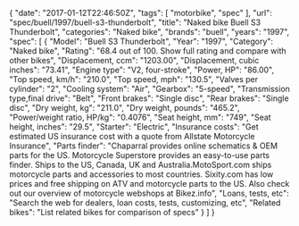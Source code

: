 {
    "date": "2017-01-12T22:46:50Z",
    "tags": [
        "motorbike",
        "spec"
    ],
    "url": "spec\/buell\/1997\/buell-s3-thunderbolt",
    "title": "Naked bike Buell S3 Thunderbolt",
    "categories": "Naked bike",
    "brands": "buell",
    "years": "1997",
    "spec": [
        {
            "Model": "Buell S3 Thunderbolt",
            "Year": "1997",
            "Category": "Naked bike",
            "Rating": "68.4 out of 100. Show full rating and compare with other bikes",
            "Displacement, ccm": "1203.00",
            "Displacement, cubic inches": "73.41",
            "Engine type": "V2, four-stroke",
            "Power, HP": "86.00",
            "Top speed, km\/h": "210.0",
            "Top speed, mph": "130.5",
            "Valves per cylinder": "2",
            "Cooling system": "Air",
            "Gearbox": "5-speed",
            "Transmission type,final drive": "Belt",
            "Front brakes": "Single disc",
            "Rear brakes": "Single disc",
            "Dry weight, kg": "211.0",
            "Dry weight, pounds": "465.2",
            "Power\/weight ratio, HP\/kg": "0.4076",
            "Seat height, mm": "749",
            "Seat height, inches": "29.5",
            "Starter": "Electric",
            "Insurance costs": "Get estimated US insurance cost with a quote from Allstate Motorcycle Insurance",
            "Parts finder": "Chaparral provides online schematics & OEM parts for the US.   Motorcycle Superstore provides an easy-to-use parts finder. Ships to the US, Canada, UK and Australia.MotoSport.com ships motorcycle parts and accessories to most countries.    Sixity.com has low prices and free shipping on ATV and motorcycle parts to the US. Also check out our overview of motorcycle webshops at Bikez.info",
            "Loans, tests, etc": "Search the web for dealers, loan costs, tests, customizing, etc",
            "Related bikes": "List related bikes for comparison of specs"
        }
    ]
}